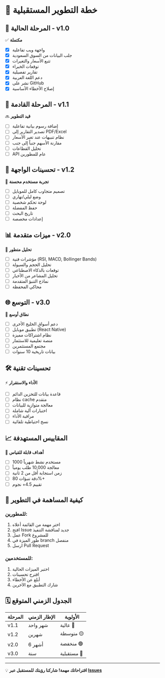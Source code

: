 # 🎯 خطة التطوير المستقبلية

## 🔄 المرحلة الحالية - v1.0
✅ **مكتملة**
- [x] واجهة ويب تفاعلية
- [x] جلب البيانات من السوق السعودية
- [x] تتبع الأسعار والتغيرات
- [x] توقعات الخبراء
- [x] تقارير تفصيلية
- [x] دعم اللغة العربية
- [x] نشر على GitHub
- [x] إصلاح الأخطاء الأساسية

## 🚀 المرحلة القادمة - v1.1
🔜 **قيد التطوير**
- [ ] إضافة رسوم بيانية تفاعلية
- [ ] تصدير التقارير إلى PDF/Excel
- [ ] نظام تنبيهات عند تغير الأسعار
- [ ] مقارنة الأسهم جنباً إلى جنب
- [ ] تحليل القطاعات
- [ ] API عام للمطورين

## 🎨 تحسينات الواجهة - v1.2
📱 **تجربة مستخدم محسنة**
- [ ] تصميم متجاوب كامل للموبايل
- [ ] وضع ليلي/نهاري
- [ ] لوحة تحكم شخصية
- [ ] حفظ المفضلة
- [ ] تاريخ البحث
- [ ] إعدادات مخصصة

## 📊 ميزات متقدمة - v2.0
🔬 **تحليل متطور**
- [ ] مؤشرات فنية (RSI, MACD, Bollinger Bands)
- [ ] تحليل الحجم والسيولة
- [ ] توقعات بالذكاء الاصطناعي
- [ ] تحليل المشاعر من الأخبار
- [ ] نماذج التنبؤ المتقدمة
- [ ] محاكي المحفظة

## 🌐 التوسع - v3.0
🚀 **نطاق أوسع**
- [ ] دعم أسواق الخليج الأخرى
- [ ] تطبيق موبايل (React Native)
- [ ] نظام اشتراكات مميزة
- [ ] منصة تعليمية للاستثمار
- [ ] مجتمع المستثمرين
- [ ] بيانات تاريخية 10 سنوات

## 🛠️ تحسينات تقنية
⚡ **الأداء والاستقرار**
- [ ] قاعدة بيانات للتخزين الدائم
- [ ] نظام cache متقدم
- [ ] معالجة متوازية للبيانات
- [ ] اختبارات آلية شاملة
- [ ] مراقبة الأداء
- [ ] نسخ احتياطية تلقائية

## 📈 المقاييس المستهدفة
🎯 **أهداف قابلة للقياس**
- [ ] 1000 مستخدم نشط شهرياً
- [ ] معالجة 10,000 طلب يومياً
- [ ] زمن استجابة أقل من 2 ثانية
- [ ] دقة تنبؤات 80%+
- [ ] تقييم 4.5+ نجوم

## 🤝 كيفية المساهمة في التطوير

### للمطورين:
1. اختر مهمة من القائمة أعلاه
2. افتح Issue جديد لمناقشة التنفيذ
3. عمل Fork للمشروع
4. طور الميزة في branch منفصل
5. ارسل Pull Request

### للمستخدمين:
1. اختبر الميزات الحالية
2. اقترح تحسينات
3. أبلغ عن الأخطاء
4. شارك التطبيق مع الآخرين

## 🗓️ الجدول الزمني المتوقع

| المرحلة | الإطار الزمني | الأولوية |
|---------|-------------|----------|
| v1.1 | شهر واحد | عالية 🔴 |
| v1.2 | شهرين | متوسطة 🟡 |
| v2.0 | 6 أشهر | منخفضة 🟢 |
| v3.0 | سنة | مستقبلية 🔵 |

---

💡 **اقتراحاتك مهمة! شاركنا رؤيتك للمستقبل عبر [Issues](https://github.com/Hashimhu13/saudi-stock-analyzer/issues)**